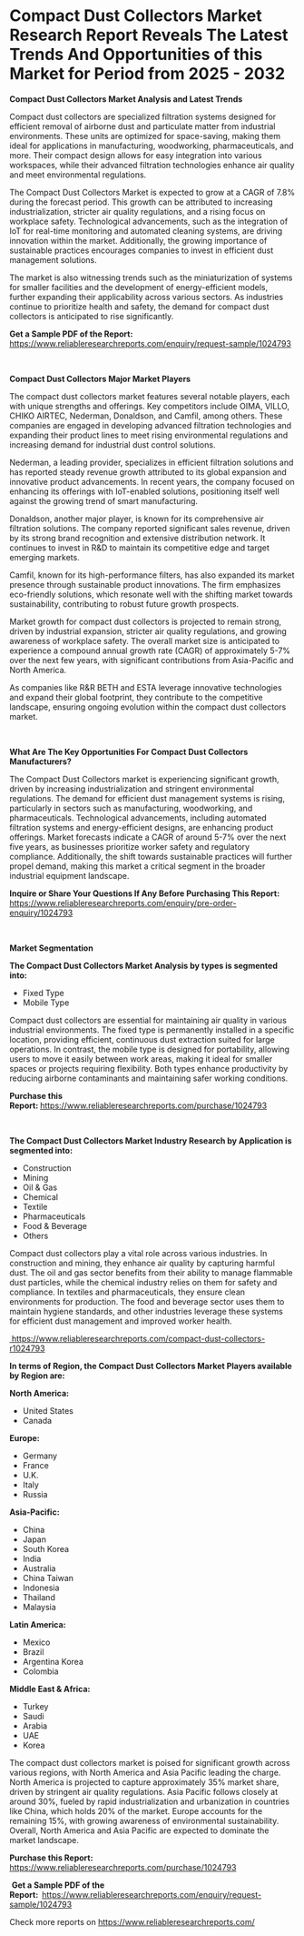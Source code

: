 <p><h1>Compact Dust Collectors Market Research Report Reveals The Latest Trends And Opportunities of this Market for Period from 2025 - 2032</h1></p><p><strong>Compact Dust Collectors Market Analysis and Latest Trends</strong></p>
<p><p>Compact dust collectors are specialized filtration systems designed for efficient removal of airborne dust and particulate matter from industrial environments. These units are optimized for space-saving, making them ideal for applications in manufacturing, woodworking, pharmaceuticals, and more. Their compact design allows for easy integration into various workspaces, while their advanced filtration technologies enhance air quality and meet environmental regulations.</p><p>The Compact Dust Collectors Market is expected to grow at a CAGR of 7.8% during the forecast period. This growth can be attributed to increasing industrialization, stricter air quality regulations, and a rising focus on workplace safety. Technological advancements, such as the integration of IoT for real-time monitoring and automated cleaning systems, are driving innovation within the market. Additionally, the growing importance of sustainable practices encourages companies to invest in efficient dust management solutions. </p><p>The market is also witnessing trends such as the miniaturization of systems for smaller facilities and the development of energy-efficient models, further expanding their applicability across various sectors. As industries continue to prioritize health and safety, the demand for compact dust collectors is anticipated to rise significantly.</p></p>
<p><strong>Get a Sample PDF of the Report:&nbsp;</strong> <a href="https://www.reliableresearchreports.com/enquiry/request-sample/1024793?utm_campaign=2957&utm_medium=2&utm_source=Github&utm_content=ia&utm_term=06032025&utm_id=compact-dust-collectors">https://www.reliableresearchreports.com/enquiry/request-sample/1024793</a></p>
<p>&nbsp;</p>
<p><strong>Compact Dust Collectors Major Market Players</strong></p>
<p><p>The compact dust collectors market features several notable players, each with unique strengths and offerings. Key competitors include OIMA, VILLO, CHIKO AIRTEC, Nederman, Donaldson, and Camfil, among others. These companies are engaged in developing advanced filtration technologies and expanding their product lines to meet rising environmental regulations and increasing demand for industrial dust control solutions.</p><p>Nederman, a leading provider, specializes in efficient filtration solutions and has reported steady revenue growth attributed to its global expansion and innovative product advancements. In recent years, the company focused on enhancing its offerings with IoT-enabled solutions, positioning itself well against the growing trend of smart manufacturing. </p><p>Donaldson, another major player, is known for its comprehensive air filtration solutions. The company reported significant sales revenue, driven by its strong brand recognition and extensive distribution network. It continues to invest in R&D to maintain its competitive edge and target emerging markets.</p><p>Camfil, known for its high-performance filters, has also expanded its market presence through sustainable product innovations. The firm emphasizes eco-friendly solutions, which resonate well with the shifting market towards sustainability, contributing to robust future growth prospects.</p><p>Market growth for compact dust collectors is projected to remain strong, driven by industrial expansion, stricter air quality regulations, and growing awareness of workplace safety. The overall market size is anticipated to experience a compound annual growth rate (CAGR) of approximately 5-7% over the next few years, with significant contributions from Asia-Pacific and North America.</p><p>As companies like R&R BETH and ESTA leverage innovative technologies and expand their global footprint, they contribute to the competitive landscape, ensuring ongoing evolution within the compact dust collectors market.</p></p>
<p>&nbsp;</p>
<p><strong>What Are The Key Opportunities For Compact Dust Collectors Manufacturers?</strong></p>
<p><p>The Compact Dust Collectors market is experiencing significant growth, driven by increasing industrialization and stringent environmental regulations. The demand for efficient dust management systems is rising, particularly in sectors such as manufacturing, woodworking, and pharmaceuticals. Technological advancements, including automated filtration systems and energy-efficient designs, are enhancing product offerings. Market forecasts indicate a CAGR of around 5-7% over the next five years, as businesses prioritize worker safety and regulatory compliance. Additionally, the shift towards sustainable practices will further propel demand, making this market a critical segment in the broader industrial equipment landscape.</p></p>
<p><strong>Inquire or Share Your Questions If Any Before Purchasing This Report:</strong> <a href="https://www.reliableresearchreports.com/enquiry/pre-order-enquiry/1024793?utm_campaign=2957&utm_medium=2&utm_source=Github&utm_content=ia&utm_term=06032025&utm_id=compact-dust-collectors">https://www.reliableresearchreports.com/enquiry/pre-order-enquiry/1024793</a></p>
<p>&nbsp;</p>
<p><strong>Market Segmentation</strong></p>
<p><strong>The Compact Dust Collectors Market Analysis by types is segmented into:</strong></p>
<p><ul><li>Fixed Type</li><li>Mobile Type</li></ul></p>
<p><p>Compact dust collectors are essential for maintaining air quality in various industrial environments. The fixed type is permanently installed in a specific location, providing efficient, continuous dust extraction suited for large operations. In contrast, the mobile type is designed for portability, allowing users to move it easily between work areas, making it ideal for smaller spaces or projects requiring flexibility. Both types enhance productivity by reducing airborne contaminants and maintaining safer working conditions.</p></p>
<p><strong>Purchase this Report:&nbsp;</strong><a href="https://www.reliableresearchreports.com/purchase/1024793?utm_campaign=2957&utm_medium=2&utm_source=Github&utm_content=ia&utm_term=06032025&utm_id=compact-dust-collectors">https://www.reliableresearchreports.com/purchase/1024793</a></p>
<p>&nbsp;</p>
<p><strong>The Compact Dust Collectors Market Industry Research by Application is segmented into:</strong></p>
<p><ul><li>Construction</li><li>Mining</li><li>Oil & Gas</li><li>Chemical</li><li>Textile</li><li>Pharmaceuticals</li><li>Food & Beverage</li><li>Others</li></ul></p>
<p><p>Compact dust collectors play a vital role across various industries. In construction and mining, they enhance air quality by capturing harmful dust. The oil and gas sector benefits from their ability to manage flammable dust particles, while the chemical industry relies on them for safety and compliance. In textiles and pharmaceuticals, they ensure clean environments for production. The food and beverage sector uses them to maintain hygiene standards, and other industries leverage these systems for efficient dust management and improved worker health.</p></p>
<p><a href="https://www.reliableresearchreports.com/compact-dust-collectors-r1024793?utm_campaign=2957&utm_medium=2&utm_source=Github&utm_content=ia&utm_term=06032025&utm_id=compact-dust-collectors">&nbsp;https://www.reliableresearchreports.com/compact-dust-collectors-r1024793</a></p>
<p><strong>In terms of Region, the Compact Dust Collectors Market Players available by Region are:</strong></p>
<p>
    <p> <strong> North America: </strong>
        <ul>
            <li>United States</li>
            <li>Canada</li>
        </ul>
        </p> 
    <p> <strong> Europe: </strong>
        <ul>
            <li>Germany</li>
            <li>France</li>
            <li>U.K.</li>
            <li>Italy</li>
            <li>Russia</li>
        </ul>
        </p> 
    <p> <strong> Asia-Pacific: </strong>
        <ul>
            <li>China</li>
            <li>Japan</li>
            <li>South Korea</li>
            <li>India</li>
            <li>Australia</li>
            <li>China Taiwan</li>
            <li>Indonesia</li>
            <li>Thailand</li>
            <li>Malaysia</li>
        </ul>
        </p> 
    <p> <strong> Latin America: </strong>
        <ul>
            <li>Mexico</li>
            <li>Brazil</li>
            <li>Argentina Korea</li>
            <li>Colombia</li>
        </ul>
        </p> 
    <p> <strong> Middle East & Africa: </strong>
        <ul>
            <li>Turkey</li>
            <li>Saudi</li>
            <li>Arabia</li>
            <li>UAE</li>
            <li>Korea</li>
        </ul>
    </p>
    </p>
<p><p>The compact dust collectors market is poised for significant growth across various regions, with North America and Asia Pacific leading the charge. North America is projected to capture approximately 35% market share, driven by stringent air quality regulations. Asia Pacific follows closely at around 30%, fueled by rapid industrialization and urbanization in countries like China, which holds 20% of the market. Europe accounts for the remaining 15%, with growing awareness of environmental sustainability. Overall, North America and Asia Pacific are expected to dominate the market landscape.</p></p>
<p><strong>Purchase this Report: </strong><a href="https://www.reliableresearchreports.com/purchase/1024793?utm_campaign=2957&utm_medium=2&utm_source=Github&utm_content=ia&utm_term=06032025&utm_id=compact-dust-collectors">https://www.reliableresearchreports.com/purchase/1024793</a></p>
<p>&nbsp;<strong>Get a Sample PDF of the Report:&nbsp;&nbsp;</strong><a href="https://www.reliableresearchreports.com/enquiry/request-sample/1024793?utm_campaign=2957&utm_medium=2&utm_source=Github&utm_content=ia&utm_term=06032025&utm_id=compact-dust-collectors">https://www.reliableresearchreports.com/enquiry/request-sample/1024793</a></p>
<p><strong></strong></p>
<p>Check more reports on <a href="https://www.reliableresearchreports.com/?utm_campaign=2957&utm_medium=2&utm_source=Github&utm_content=ia&utm_term=06032025&utm_id=compact-dust-collectors">https://www.reliableresearchreports.com/</a></p>